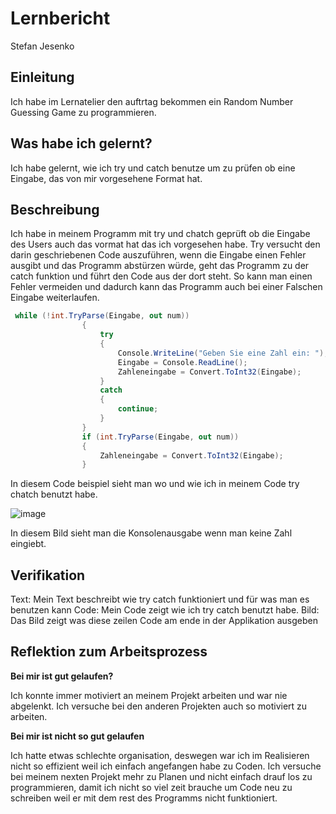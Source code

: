 # Lernbericht
Stefan Jesenko
## Einleitung
Ich habe im Lernatelier den auftrtag bekommen ein Random Number Guessing Game zu programmieren.
## Was habe ich gelernt?
Ich habe gelernt, wie ich try und catch benutze um zu prüfen ob eine Eingabe, das von mir vorgesehene Format hat.
## Beschreibung
Ich habe in meinem Programm mit try und chatch geprüft ob die Eingabe des Users auch das vormat hat das ich vorgesehen habe.
Try versucht den darin geschriebenen Code auszuführen, wenn die Eingabe einen Fehler ausgibt und das Programm abstürzen würde,
geht das Programm zu der catch funktion und führt den Code aus der dort steht. So kann man einen Fehler vermeiden und dadurch kann das Programm auch bei einer Falschen Eingabe weiterlaufen.

```c#
 while (!int.TryParse(Eingabe, out num))
                {
                    try
                    {
                        Console.WriteLine("Geben Sie eine Zahl ein: ");
                        Eingabe = Console.ReadLine();
                        Zahleneingabe = Convert.ToInt32(Eingabe);
                    }
                    catch
                    {
                        continue;
                    }
                }
                if (int.TryParse(Eingabe, out num))
                {
                    Zahleneingabe = Convert.ToInt32(Eingabe);
                }
```
In diesem Code beispiel sieht man wo und wie ich in meinem Code try chatch benutzt habe.


![image](https://user-images.githubusercontent.com/110892250/189840167-9623d0d2-d71a-497e-bca9-cfcc80a3b6cb.png)

In diesem Bild sieht man die Konsolenausgabe wenn man keine Zahl eingiebt.

## Verifikation
Text: Mein Text beschreibt wie try catch funktioniert und für was man es benutzen kann
Code: Mein Code zeigt wie ich try catch benutzt habe.
Bild: Das Bild zeigt was diese zeilen Code am ende in der Applikation ausgeben
## Reflektion zum Arbeitsprozess
**Bei mir ist gut gelaufen?**

Ich konnte immer motiviert an meinem Projekt arbeiten und war nie abgelenkt.
Ich versuche bei den anderen Projekten auch so motiviert zu arbeiten.

**Bei mir ist nicht so gut gelaufen**

Ich hatte etwas schlechte organisation, deswegen war ich im Realisieren nicht so effizient weil ich einfach angefangen habe zu Coden.
Ich versuche bei meinem nexten Projekt mehr zu Planen und nicht einfach drauf los zu programmieren, damit ich nicht so viel zeit brauche um Code neu zu schreiben weil er mit dem rest des Programms nicht funktioniert.


 
